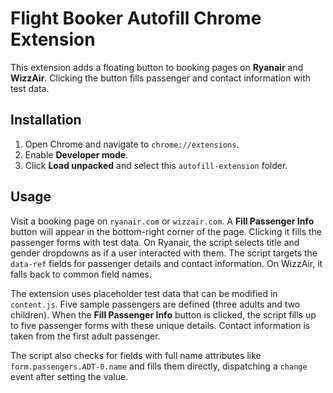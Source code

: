 # Flight Booker Autofill Chrome Extension

This extension adds a floating button to booking pages on **Ryanair** and **WizzAir**. Clicking the button fills passenger and contact information with test data.

## Installation
1. Open Chrome and navigate to `chrome://extensions`.
2. Enable **Developer mode**.
3. Click **Load unpacked** and select this `autofill-extension` folder.

## Usage
Visit a booking page on `ryanair.com` or `wizzair.com`. A **Fill Passenger Info** button will appear in the bottom-right corner of the page. Clicking it fills the passenger forms with test data. On Ryanair, the script selects title and gender dropdowns as if a user interacted with them. The script targets the `data-ref` fields for passenger details and contact information. On WizzAir, it falls back to common field names.

The extension uses placeholder test data that can be modified in `content.js`.
Five sample passengers are defined (three adults and two children). When the
**Fill Passenger Info** button is clicked, the script fills up to five passenger
forms with these unique details. Contact information is taken from the first
adult passenger.

The script also checks for fields with full name attributes like
`form.passengers.ADT-0.name` and fills them directly, dispatching a `change`
event after setting the value.
